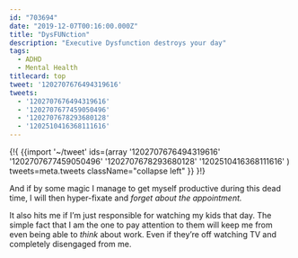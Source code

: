 ```yaml
---
id: "703694"
date: "2019-12-07T00:16:00.000Z"
title: "DysFUNction"
description: "Executive Dysfunction destroys your day"
tags:
  - ADHD
  - Mental Health
titlecard: top
tweet: '1202707676494319616'
tweets:
  - '1202707676494319616'
  - '1202707677459050496'
  - '1202707678293680128'
  - '1202510416368111616'
---
```


{!{
{{import '~/tweet' ids=(array
  '1202707676494319616'
  '1202707677459050496'
  '1202707678293680128'
  '1202510416368111616'
) tweets=meta.tweets className="collapse left" }}
}!}

And if by some magic I manage to get myself productive during this dead time, I will then hyper-fixate and *forget about the appointment.*

It also hits me if I’m just responsible for watching my kids that day. The simple fact that I am the one to pay attention to them will keep me from even being able to *think* about work. Even if they’re off watching TV and completely disengaged from me.
